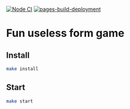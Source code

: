 [![Node CI](https://github.com/Fedinyak/auth-form-game/actions/workflows/nodejs.yml/badge.svg)](https://github.com/Fedinyak/auth-form-game/actions/workflows/nodejs.yml)
[![pages-build-deployment](https://github.com/Fedinyak/auth-form-game/actions/workflows/pages/pages-build-deployment/badge.svg)](https://github.com/Fedinyak/auth-form-game/actions/workflows/pages/pages-build-deployment)

# Fun useless form game

## Install

```sh
make install
```

## Start

```sh
make start
```
